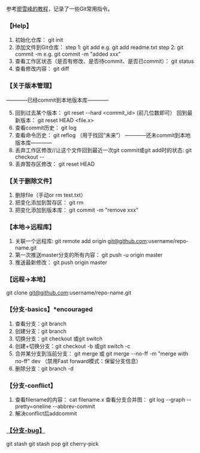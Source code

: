参考[廖雪峰的教程](https://www.liaoxuefeng.com/wiki/896043488029600)，记录了一些Git常用指令。

### 【Help】

1. 初始化仓库：
   git init
2. 添加文件到Git仓库：
   step 1: git add <file>
   e.g. git add readme.txt
   step 2: git commit -m <message>
   e.g. git commit -m "added xxx"
3. 查看工作区状态（是否有修改、是否待commit、是否已commit）：
   git status
4. 查看修改内容：
   git diff <file>

### 【关于版本管理】

————已经commit到本地版本库————

5. 回到过去某个版本：
   git reset --hard <commit_id> (前几位数即可）
   回到最新版本：
   git reset HEAD <file.x>
6. 查看commit历史：
   git log
7. 查看命令历史：
   git reflog （用于找回“未来”）
   ————还未commit到本地版本库————
8. 丢弃工作区修改//让这个文件回到最近一次git commit或git add时的状态:
   git checkout -- <file>
9. 丢弃暂存区修改：
   git reset HEAD <file>

### 【关于删除文件】

1. 删除file（手动or rm test.txt）
2. 把变化添加到暂存区：
   git rm <file>
3. 把变化添加到版本库：
   git commit -m "remove xxx"

### 【本地->远程库】

1. 关联一个远程库: git remote add origin git@github.com:username/repo-name.git
2. 第一次推送master分支的所有内容：
   git push -u origin master
3. 推送最新修改：
   git push origin master

### 【远程->本地】

git clone git@github.com:username/repo-name.git

### 【分支-basics】*encouraged

1. 查看分支：git branch
2. 创建分支：git branch <name>
3. 切换分支：git checkout <name>或git switch <name>
4. 创建+切换分支：git checkout -b <name>或git switch -c <name>
5. 合并某分支到当前分支：
   git merge <name> 
   或 
   git merge --no-ff -m "merge with no-ff" dev （禁用Fast forward模式：保留分支信息）
6. 删除分支：git branch -d <name>

### 【分支-conflict】

1. 查看filename的内容：
   cat filename.x
   查看分支合并图：
   git log --graph --pretty=oneline --abbrev-commit
2. 解决conflict后addcommit

### [【分支-bug】](https://www.liaoxuefeng.com/wiki/896043488029600/900388704535136)

git stash
git stash pop
git cherry-pick <commit>

